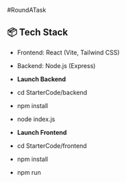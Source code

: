 #RoundATask

## 📦 Tech Stack

- Frontend: React (Vite, Tailwind CSS)
- Backend: Node.js (Express)

- **Launch Backend**
- cd StarterCode/backend
- npm install
- node index.js

- **Launch Frontend**
- cd StarterCode/frontend
- npm install
- npm run
